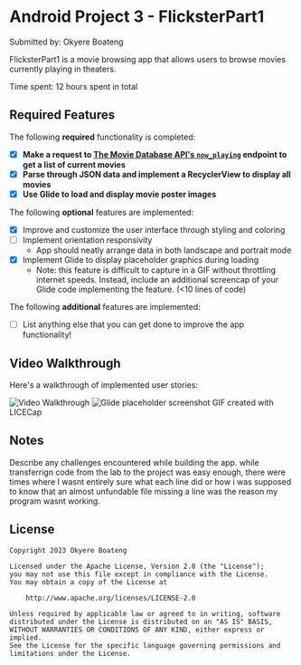 # Android Project 3 - FlicksterPart1

Submitted by: Okyere Boateng

FlicksterPart1 is a movie browsing app that allows users to browse movies currently playing in theaters.

Time spent: 12 hours spent in total

## Required Features

The following **required** functionality is completed:

- [X] **Make a request to [The Movie Database API's `now_playing`](https://developers.themoviedb.org/3/movies/get-now-playing) endpoint to get a list of current movies**
- [X] **Parse through JSON data and implement a RecyclerView to display all movies**
- [X] **Use Glide to load and display movie poster images**

The following **optional** features are implemented:

- [X] Improve and customize the user interface through styling and coloring
- [ ] Implement orientation responsivity
  - App should neatly arrange data in both landscape and portrait mode
- [X] Implement Glide to display placeholder graphics during loading
  - Note: this feature is difficult to capture in a GIF without throttling internet speeds.  Instead, include an additional screencap of your Glide code implementing the feature.  (<10 lines of code)

The following **additional** features are implemented:

- [ ] List anything else that you can get done to improve the app functionality!

## Video Walkthrough

Here's a walkthrough of implemented user stories:

<img src='https://giphy.com/gifs/2pYPWzYwef5RxOEzNE' title='Video Walkthrough' width='' alt='Video Walkthrough' />
<img src='https://user-images.githubusercontent.com/90221005/218340753-daf5bba2-e5ea-41e3-8c15-ce55faffb64e.png' title='Glide Placeholder' width='' alt='Glide placeholder screenshot' />
<!-- Replace this with whatever GIF tool you used! -->
GIF created with LICECap
<!-- Recommended tools:
[Kap](https://getkap.co/) for macOS
[ScreenToGif](https://www.screentogif.com/) for Windows
[peek](https://github.com/phw/peek) for Linux. -->

## Notes

Describe any challenges encountered while building the app.
while transferrign code from the lab to the project was easy enough, there were times where I wasnt entirely sure what each line did or how i was supposed to know that an almost unfundable file missing a line was the reason my program wasnt working.
## License

    Copyright 2023 Okyere Boateng

    Licensed under the Apache License, Version 2.0 (the "License");
    you may not use this file except in compliance with the License.
    You may obtain a copy of the License at

        http://www.apache.org/licenses/LICENSE-2.0

    Unless required by applicable law or agreed to in writing, software
    distributed under the License is distributed on an "AS IS" BASIS,
    WITHOUT WARRANTIES OR CONDITIONS OF ANY KIND, either express or implied.
    See the License for the specific language governing permissions and
    limitations under the License.
